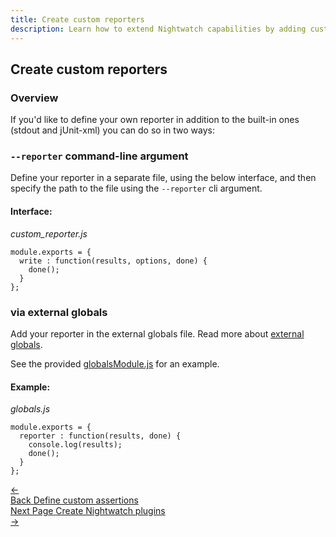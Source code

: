```yaml
---
title: Create custom reporters
description: Learn how to extend Nightwatch capabilities by adding custom reporters.
---
```


<div class="page-header"><h2>Create custom reporters</h2></div>

### Overview

If you'd like to define your own reporter in addition to the built-in ones (stdout and jUnit-xml) you can do so in two ways:

### `--reporter` command-line argument
Define your reporter in a separate file, using the below interface, and then specify the path to the file using the `--reporter` cli argument.

#### Interface:
<div class="sample-test"><i>custom_reporter.js</i>
<pre class="line-numbers"><code class="language-javascript">module.exports = {
  write : function(results, options, done) {
    done();
  }
};</code></pre></div>

### via external globals

Add your reporter in the external globals file. Read more about [external globals](https://nightwatchjs.org/guide/concepts/test-globals.html).

See the provided [globalsModule.js](https://github.com/nightwatchjs/nightwatch/blob/main/examples/globalsModule.js) for an example.

#### Example:
<div class="sample-test"><i>globals.js</i>
<pre class="line-numbers"><code class="language-javascript">module.exports = {
  reporter : function(results, done) {
    console.log(results);
    done();
  }
};</code></pre>
</div>

<div class="doc-pagination pt-40">
  <div class="previous">
    <a href="https://nightwatchjs.org/guide/extending-nightwatch/adding-custom-assertions.html">
      <span>←</span>
        <div class="d-flex flex-column">
          <span class="smallT">Back</span>
          <span class="bigT">Define custom assertions</span>
        </div>
    </a>
  </div>
  <div class="next">
    <a href="https://nightwatchjs.org/guide/extending-nightwatch/adding-plugins.html">
        <div class="d-flex flex-column">
          <span class="smallT">Next Page</span>
          <span class="bigT">Create Nightwatch plugins</span>
        </div>
        <span>→</span>
    </a>
  </div>
</div>
